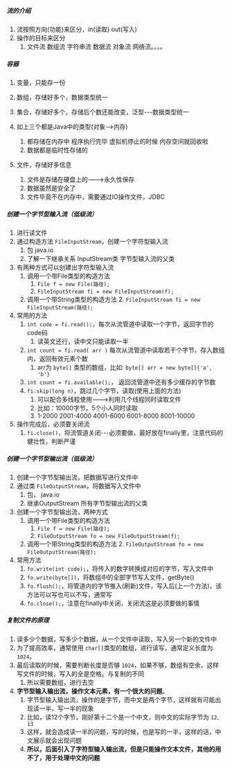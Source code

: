 ##### 流的介绍
1. 流按照方向(功能)来区分，in(读取)	out(写入)
2. 操作的目标来区分
   1. 文件流  数组流  字符串流  数据流  对象流  网络流。。。。

##### 容器
1. 变量，只能存一份
2. 数组，存储好多个，数据类型统一
3. 集合，存储好多个，存储后个数还能改变，泛型---数据类型统一
4. 如上三个都是Java中的类型(对象-->内存)
   1. 都存储在内存中  程序执行完毕  虚拟机停止的时候  内存空间就回收啦
   2. 数据都是临时性存储的


5. 文件，存储好多信息
   1. 文件是存储在硬盘上的--->永久性保存
   2. 数据虽然是安全了
   3. 文件毕竟不在内存中，需要通过IO操作文件，JDBC



##### 创建一个字节型输入流（低级流）
1. 进行读文件
2. 通过构造方法 `FileInputStream`，创建一个字符型输入流
   1. 包   java.io
   2. 了解一下继承关系    InputStream类  字节型输入流的父类
3. 有两种方式可以创建出字符型输入流
   1. 调用一个带File类型的构造方法
      1. `File f = new File(路径);`	
	  2. `FileInputStream fi = new FileInputStream(f);`	
   2. 调用一个带String类型的构造方法
      2. `FileInputStream fi = new FileInputStream(路径);`	
4. 常用的方法
   1. `int code = fi.read();`，每次从流管道中读取一个字节，返回字节的code码
      1. 读英文还行，读中文只能读取一半
   2. `int count = fi.read( arr )`  每次从流管道中读取若干个字节，存入数组内，返回有效元素个数
      1. arr为 `byte[]` 类型的数组，比如: `byte[] arr = new byte[]{'a', 'b'}`
   3. `int count = fi.available();`， 返回流管道中还有多少缓存的字节数
   4. `fi.skip(long n)`，跳过几个字节，读取(使用上面的方法)
	  1. 可以配合多线程使用--->利用几个线程同时读取文件
	  2. 比如：10000字节，5个小人同时读取
	  3. 1-2000   2001-4000   4001-6000   6001-8000   8001-10000
5. 操作完成后，必须要关闭流
   1. `fi.close()`，将流管道关闭---必须要做，最好放在finally里，注意代码的健壮性，判断严谨
	



##### 创建一个字节型输出流（低级流）
1. 创建一个字节型输出流，把数据写进行文件中
2. 通过类 `FileOutputStream`，将数据写入文件中
   1. 包， java.io
   2. 继承OutputStream  所有字节型输出流的父类
3. 创建一个字节型输出流，两种方式
   1. 调用一个带File类型的构造方法
      1. `File f = new File(路径);`	
	  2. `FileOutputStream fo = new FileOutputStream(f);`	
   2. 调用一个带String类型的构造方法
      2. `FileOutputStream fo = new FileOutputStream(路径);`	
4. 常用方法
   1. `fo.write(int code);`，将传入的数字转换成对应的字节，写入文件中
   2. `fo.write(byte[])`，将数组中的全部字节写入文件，getByte()
   3. `fo.flush();`，将管道内的字节推入(刷新)文件，写入后(上一个方法)，该方法可以写也可以不写，通常写
   4. `fo.close();`，注意在finally中关闭，关闭流这是必须要做的事情



##### 复制文件的原理
1. 读多少个数据，写多少个数据，从一个文件中读取，写入另一个新的文件中
2. 为了提高效率，通常使用 `char[]`类型的数组，进行读写，通常定义长度为 `1024`。
3. 最后读取的时候，需要判断长度是否够 `1024`，如果不够，数组有空余，这样写文件的时候，写入的全是空格。与复制的不同
   1. 所以需要数组，进行去空
4. **字节型输入输出流，操作文本元素，有一个很大的问题**。
   1. 字节型输入输出流，操作的是字节，而中文是两个字节，这样就有可能出现读一半，写一半的现象
   2. 比如，读12个字节，刚好第十二个是一个中文，则中文的实际字节为 `12、13`
   3. 这样，就会造成读一半的问题，写的时候，也是写的一半，这样的话，中文展示就会出现问题
   4. **所以，后面引入了字符型输入输出流，但是只能操作文本文件，其他的用不了，用于处理中文的问题**
			















